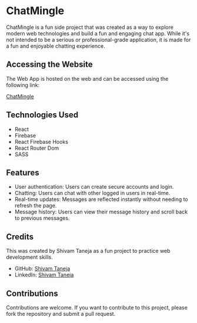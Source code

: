 # ChatMingle

ChatMingle is a fun side project that was created as a way to explore modern web technologies and build a fun and engaging chat app. While it's not intended to be a serious or professional-grade application, it is made for a fun and enjoyable chatting experience.

## Accessing the Website

The Web App is hosted on the web and can be accessed using the following link:

[ChatMingle](https://chat-mingle.vercel.app/)

## Technologies Used

- React
- Firebase
- React Firebase Hooks
- React Router Dom
- SASS

## Features 

- User authentication: Users can create secure accounts and login.
- Chatting: Users can chat with other logged in users in real-time.
- Real-time updates: Messages are reflected instantly without needing to refresh the page.
- Message history: Users can view their message history and scroll back to previous messages.

## Credits

This was created by Shivam Taneja as a fun project to practice web development skills.

- GitHub: [Shivam Taneja](https://github.com/shiivamtaneja)
- LinkedIn: [Shivam Taneja](https://www.linkedin.com/in/shivam-taneja/)

## Contributions

Contributions are welcome. If you want to contribute to this project, please fork the repository and submit a pull request.